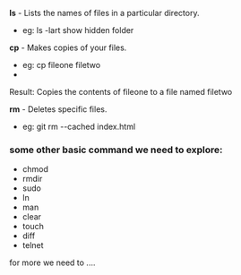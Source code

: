 **ls** - Lists the names of files in a particular  directory.
   - eg: ls -lart show hidden folder
   
 **cp** - Makes copies of your files.
  - eg: cp fileone filetwo
  - 
Result: Copies the contents of fileone to a file named filetwo

**rm** - Deletes specific files.
 - eg: git rm --cached index.html

### some other basic command we need to explore:
- chmod
- rmdir
- sudo
- ln
- man
- clear
- touch
- diff
- telnet

for more we need to ....